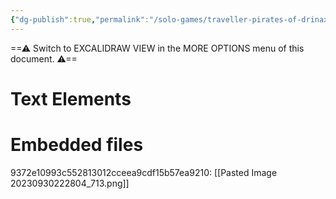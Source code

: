 ```yaml
---
{"dg-publish":true,"permalink":"/solo-games/traveller-pirates-of-drinax/play/asset-networks/","tags":["excalidraw"]}
---
```


==⚠  Switch to EXCALIDRAW VIEW in the MORE OPTIONS menu of this document. ⚠==


# Text Elements

# Embedded files
9372e10993c552813012cceea9cdf15b57ea9210: [[Pasted Image 20230930222804_713.png]]

